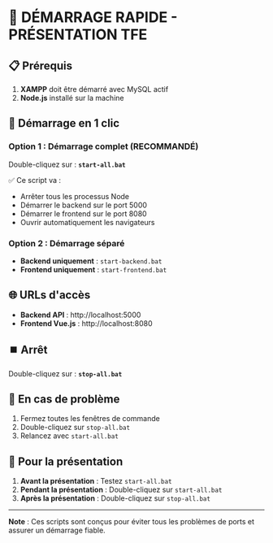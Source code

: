 # 🚀 DÉMARRAGE RAPIDE - PRÉSENTATION TFE

## 📋 Prérequis
1. **XAMPP** doit être démarré avec MySQL actif
2. **Node.js** installé sur la machine

## 🎯 Démarrage en 1 clic

### Option 1 : Démarrage complet (RECOMMANDÉ)
Double-cliquez sur : **`start-all.bat`**

✅ Ce script va :
- Arrêter tous les processus Node
- Démarrer le backend sur le port 5000
- Démarrer le frontend sur le port 8080
- Ouvrir automatiquement les navigateurs

### Option 2 : Démarrage séparé
- **Backend uniquement** : `start-backend.bat`
- **Frontend uniquement** : `start-frontend.bat`

## 🌐 URLs d'accès
- **Backend API** : http://localhost:5000
- **Frontend Vue.js** : http://localhost:8080

## ⏹️ Arrêt
Double-cliquez sur : **`stop-all.bat`**

## 🔧 En cas de problème
1. Fermez toutes les fenêtres de commande
2. Double-cliquez sur `stop-all.bat`
3. Relancez avec `start-all.bat`

## 📝 Pour la présentation
1. **Avant la présentation** : Testez `start-all.bat`
2. **Pendant la présentation** : Double-cliquez sur `start-all.bat`
3. **Après la présentation** : Double-cliquez sur `stop-all.bat`

---
**Note** : Ces scripts sont conçus pour éviter tous les problèmes de ports et assurer un démarrage fiable.
